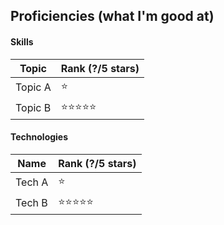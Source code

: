 ## Proficiencies (what I'm good at)

#### Skills
|Topic|Rank (?/5 stars)|
|-----|----------------|
|Topic A|:star:|
|Topic B|:star::star::star::star::star:|

#### Technologies
|Name|Rank (?/5 stars)|
|-----|----------------|
|Tech A|:star:|
|Tech B|:star::star::star::star::star:|